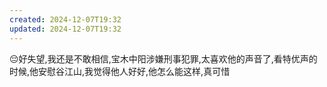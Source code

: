 ```yaml
---
created: 2024-12-07T19:32
updated: 2024-12-07T19:32
---
```

😔好失望,我还是不敢相信,宝木中阳涉嫌刑事犯罪,太喜欢他的声音了,看特优声的时候,他安慰谷江山,我觉得他人好好,他怎么能这样,真可惜

